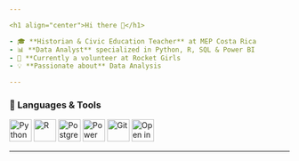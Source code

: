 ```yaml
---

<h1 align="center">Hi there 👋</h1>

- 🎓 **Historian & Civic Education Teacher** at MEP Costa Rica  
- 📊 **Data Analyst** specialized in Python, R, SQL & Power BI  
- 🚀 **Currently a volunteer at Rocket Girls
- 💡 **Passionate about** Data Analysis

---
```


### 🔧 Languages & Tools

<p align="left">
  <a href="https://www.python.org/"><img src="https://cdn.jsdelivr.net/gh/devicons/devicon/icons/python/python-plain.svg" alt="Python" width="40"/></a>
  <a href="https://www.r-project.org/"><img src="https://cdn.jsdelivr.net/gh/devicons/devicon/icons/r/r-original.svg" alt="R" width="40"/></a>
  <a href="https://www.postgresql.org/"><img src="https://cdn.jsdelivr.net/gh/devicons/devicon/icons/postgresql/postgresql-plain.svg" alt="PostgreSQL" width="40"/></a>
  <a href="https://powerbi.microsoft.com/"><img src="https://cdn.jsdelivr.net/npm/simple-icons@v9/icons/powerbi.svg" alt="Power BI" width="40" height="40"/></a>
  <a href="https://git-scm.com/"><img src="https://cdn.jsdelivr.net/gh/devicons/devicon/icons/git/git-plain.svg" alt="Git" width="40"/></a>
  <a href="https://colab.research.google.com/"><img src="https://colab.research.google.com/assets/colab-badge.svg" alt="Open in Colab" width="40" height="40"/></a>
</p>

---
